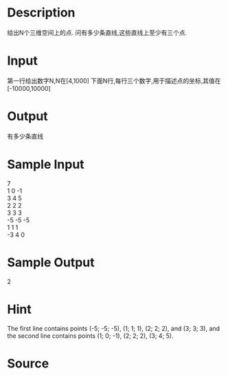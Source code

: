 
# Description

<div class="content"><p>给出N个三维空间上的点. 问有多少条直线,这些直线上至少有三个点.</p></div>

# Input

<div class="content"><p>第一行给出数字N,N在[4,1000] 下面N行,每行三个数字,用于描述点的坐标,其值在[-10000,10000]</p></div>

# Output

<div class="content"><p>有多少条直线</p></div>

# Sample Input

<div class="content"><span class="sampledata">7<br/>
1 0 -1<br/>
3 4 5<br/>
2 2 2<br/>
3 3 3<br/>
-5 -5 -5<br/>
1 1 1<br/>
-3 4 0</span></div>

# Sample Output

<div class="content"><span class="sampledata">2</span></div>

# Hint

<div class="content"><p></p><p>The first line contains points (-5; -5; -5), (1; 1; 1), (2; 2; 2), and (3; 3; 3), and the second line contains points (1; 0; -1), (2; 2; 2), (3; 4; 5).</p><p></p></div>

# Source

<div class="content"><p><a href="problemset.php?search="></a></p></div>

